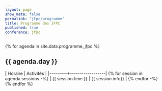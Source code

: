 ```yaml
---
layout: page
show_meta: false
permalink: "jfpc/programme"
title: Programme des JFPC
published: true
conference: jfpc
---
```


{% for agenda in site.data.programme_jfpc %}
## {{ agenda.day }}

| Horaire | Activités        |
|---------+------------------|
{% for session in agenda.sessions -%}
| {{ session.time }} | {{ session.info}} |
{% endfor -%}
{% endfor %}
